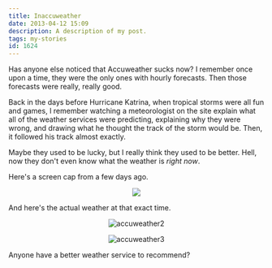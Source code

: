 ```yaml
---
title: Inaccuweather
date: 2013-04-12 15:09
description: A description of my post.
tags: my-stories
id: 1624
---
```

Has anyone else noticed that Accuweather sucks now?  I remember once upon a time, they were the only ones with hourly forecasts.  Then those forecasts were really, really good.

Back in the days before Hurricane Katrina, when tropical storms were all fun and games, I remember watching a meteorologist on the site explain what all of the weather services were predicting, explaining why they were wrong, and drawing what he thought the track of the storm would be.  Then, it followed his track almost exactly.

Maybe they used to be lucky, but I really think they used to be better.  Hell, now they don't even know what the weather is <i>right now</i>.

Here's a screen cap from a few days ago.

<p style="margin-left: auto; margin-right: auto; text-align: center;"><img src="/img/accuweather1.jpg"></td><td width="5" rowspan="2"></p>

And here's the actual weather at that exact time.

<p style="margin-left: auto; margin-right: auto; text-align: center;"><img alt="accuweather2" src="/img/accuweather2.jpg"/></p>

<p style="margin-left: auto; margin-right: auto; text-align: center;"><img alt="accuweather3" src="/img/accuweather3.jpg"/></p>

Anyone have a better weather service to recommend?